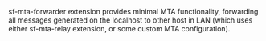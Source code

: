 sf-mta-forwarder extension provides minimal MTA functionality, forwarding
all messages generated on the localhost to other host in LAN (which uses
either sf-mta-relay extension, or some custom MTA configuration).
